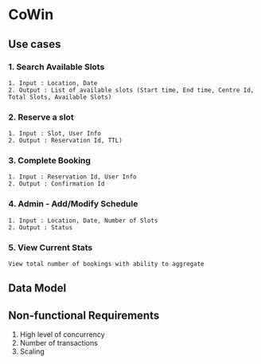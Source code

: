# CoWin 

## Use cases 

### 1. Search Available Slots 
	1. Input : Location, Date
	2. Output : List of available slots (Start time, End time, Centre Id, Total Slots, Available Slots)

### 2. Reserve a slot 
	1. Input : Slot, User Info
	2. Output : Reservation Id, TTL)

### 3. Complete Booking
	1. Input : Reservation Id, User Info
	2. Output : Confirmation Id

### 4. Admin - Add/Modify Schedule
	1. Input : Location, Date, Number of Slots
	2. Output : Status

### 5. View Current Stats
	View total number of bookings with ability to aggregate

## Data Model


 
## Non-functional Requirements

1. High level of concurrency
2. Number of transactions 
3. Scaling